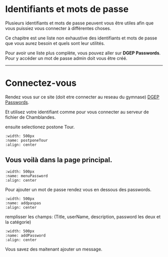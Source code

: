 # Identifiants et mots de passe

Plusieurs identifiants et mots de passe peuvent vous être utiles afin que vous puissiez vous connecter à différentes choses. 

Ce chapitre est une liste non exhaustive des identifiants et mots de passe que vous aurez besoin et quels sont leur utilités.

Pour avoir une liste plus complète, vous pouvez aller sur **DGEP Passwords**. Pour y accéder un mot de passe admin doit vous être créé.

---
# Connectez-vous
Rendez vous sur ce site (doit etre connecter au reseau du gymnase) [DGEP Passwords][1].

Et utilisez votre identifiant comme pour vous connecter au serveur de fichier de Chamblandes.

ensuite selectionez postone Tour.

```{image} images/postponeTour.png
:width: 500px
:name: postponeTour
:align: center
```

## Vous voilà dans la page principal.

```{image} images/menuPassword.png
:width: 500px
:name: menuPassword
:align: center
```

Pour ajouter un mot de passe rendez vous en dessous des passwords.

```{image} images/addpaspas.png
:width: 500px
:name: addpaspas
:align: center
```

remplisser les champs: (Title, userName, description, password les deux et la catégorie)

```{image} images/addPassword.png
:width: 500px
:name: addPassword
:align: center
```

Vous savez des maitenant ajouter un message.

[//]: # (Links)
[1]: https://pass.dgep.edu-vaud.ch:9119/
